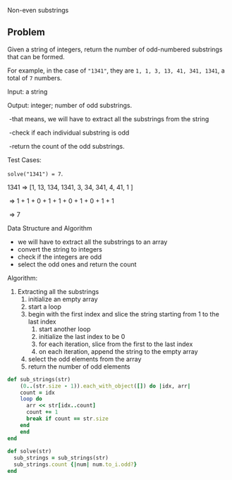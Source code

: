 Non-even substrings

## Problem

Given a string of integers, return the number of odd-numbered substrings that can be formed. 

For example, in the case of `"1341"`, they are `1, 1, 3, 13, 41, 341, 1341`, a total of `7` numbers. 

Input: a string

Output: integer; number of odd substrings.

​	-that means, we will have to extract all the substrings from the string

​	-check if each individual substring is odd

​	-return the count of the odd substrings.

Test Cases:

`solve("1341") = 7`.

1341 => [1, 13, 134, 1341, 3, 34, 341, 4, 41, 1 ]

​		 => 1 + 1 + 0 + 1 + 1 + 0 + 1 + 0 + 1 + 1

​		=> 7

Data Structure and Algorithm

- we will have to extract all the substrings to an array
- convert the string to integers
- check if the integers are odd
- select the odd ones and return the count

Algorithm:

1. Extracting all the substrings
   1. initialize an empty array
   2. start a loop
   3. begin with the first index and slice the string starting from 1 to the last index
      1. start another loop 
      2. initialize the last index to be 0
      3. for each iteration, slice from the first to the last index
      4. on each iteration, append the string to the empty array
   4. select the odd elements from the array
   5. return the number of odd elements

```ruby
def sub_strings(str)  
 	(0..(str.size - 1)).each_with_object([]) do |idx, arr|
    count = idx
  	loop do 
      arr << str[idx..count]
      count += 1
      break if count == str.size
    end
	end
end
    
def solve(str)
  sub_strings = sub_strings(str)
  sub_strings.count {|num| num.to_i.odd?}
end
```


